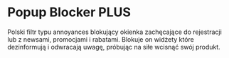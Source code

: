# Popup Blocker PLUS
Polski filtr typu annoyances blokujący okienka zachęcające do rejestracji lub z newsami, promocjami i rabatami. Blokuje on widżety  które dezinformują i odwracają uwagę, próbując na siłe wcisnąć swój produkt.
